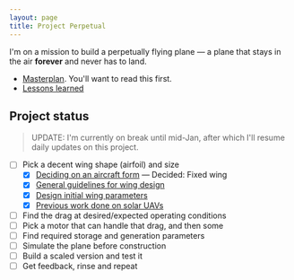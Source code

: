 ```yaml
---
layout: page
title: Project Perpetual
---
```


I'm on a mission to build a perpetually flying plane &mdash; a plane that stays in the air **forever** and never has to land.

- [Masterplan](masterplan/). You'll want to read this first.
- [Lessons learned](lessons/)

## Project status

> UPDATE: I'm currently on break until mid-Jan, after which I'll resume daily updates on this project.

- [ ] Pick a decent wing shape (airfoil) and size
  - [X] [Deciding on an aircraft form](logs/aircraft-form) &mdash; Decided: Fixed wing
  - [X] [General guidelines for wing design](logs/general-guidelines-for-wing-design)
  - [X] [Design initial wing parameters](logs/initial-wing-parameters)
  - [X] [Previous work done on solar UAVs](logs/previous-work)
- [ ] Find the drag at desired/expected operating conditions
- [ ] Pick a motor that can handle that drag, and then some
- [ ] Find required storage and generation parameters
- [ ] Simulate the plane before construction
- [ ] Build a scaled version and test it
- [ ] Get feedback, rinse and repeat
